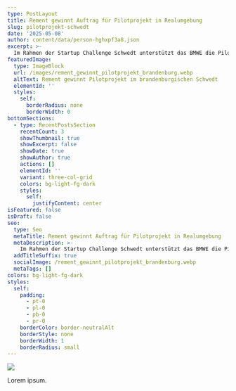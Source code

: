 ```yaml
---
type: PostLayout
title: Rement gewinnt Auftrag für Pilotprojekt in Realumgebung
slug: pilotprojekt-schwedt
date: '2025-05-08'
author: content/data/person-hghxpf3a8.json
excerpt: >-
  Im Rahmen der Startup Challenge Schwedt unterstützt das BMWE die Pilotierung von Greentech-Technologien. Als eines von 5 Startups erhielt Rement einen Pre-Commercial Procurement Auftrag zur Pilotierung in Realumgebung.
featuredImage:
  type: ImageBlock
  url: /images/rement_gewinnt_pilotprojekt_brandenburg.webp
  altText: Rement gewinnt Pilotprojekt im brandenburgischen Schwedt
  elementId: ''
  styles:
    self:
      borderRadius: none
      borderWidth: 0
bottomSections:
  - type: RecentPostsSection
    recentCount: 3
    showThumbnail: true
    showExcerpt: false
    showDate: true
    showAuthor: true
    actions: []
    elementId: ''
    variant: three-col-grid
    colors: bg-light-fg-dark
    styles:
      self:
        justifyContent: center
isFeatured: false
isDraft: false
seo:
  type: Seo
  metaTitle: Rement gewinnt Auftrag für Pilotprojekt in Realumgebung
  metaDescription: >-
    Im Rahmen der Startup Challenge Schwedt unterstützt das BMWE die Pilotierung von Greentech-Technologien. Als eines von 5 Startups erhielt Rement einen Pre-Commercial Procurement Auftrag zur Pilotierung in Realumgebung.
  addTitleSuffix: true
  socialImage: /rement_gewinnt_pilotprojekt_brandenburg.webp
  metaTags: []
colors: bg-light-fg-dark
styles:
  self:
    padding:
      - pt-0
      - pl-0
      - pb-0
      - pr-0
    borderColor: border-neutralAlt
    borderStyle: none
    borderWidth: 1
    borderRadius: small
---
```

![](/images/rement_gewinnt_pilotprojekt_brandenburg.webp)

Lorem ipsum.
